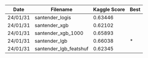 | Date | Filename | Kaggle Score | Best |
|---|---|---|---|
| 24/01/31 | santender_logis | 0.63446 |  |
| 24/01/31 | santender_xgb | 0.62102 |  |
| 24/01/31 | santender_xgb_1000 | 0.65893 |  |
| 24/01/31 | santender_lgb | 0.66038 | * |
| 24/01/31 | santender_lgb_featshuf | 0.62345 |  |
